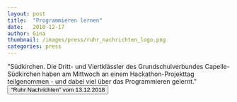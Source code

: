 ```yaml
---
layout: post
title:  "Programmieren lernen"
date:   2018-12-17
author: Gina
thumbnail: /images/press/ruhr_nachrichten_logo.png
categories: press
---
```

"Südkirchen. Die Dritt- und Viertklässler des Grundschulverbundes Capelle-Südkirchen haben am Mittwoch an einem Hackathon-Projekttag teilgenommen - und dabei viel über das Programmieren gelernt." 
<a href='{{ site.baseurl | append: "/docs/VLW-Medienhaus Lensing_E-Paper-Ausgabe_RN Selm_Donnerstag, 13 Dezember 2018.pdf" }}' target="_blank">
    <button class="btn">"Ruhr Nachrichten" vom 13.12.2018</button></a>
